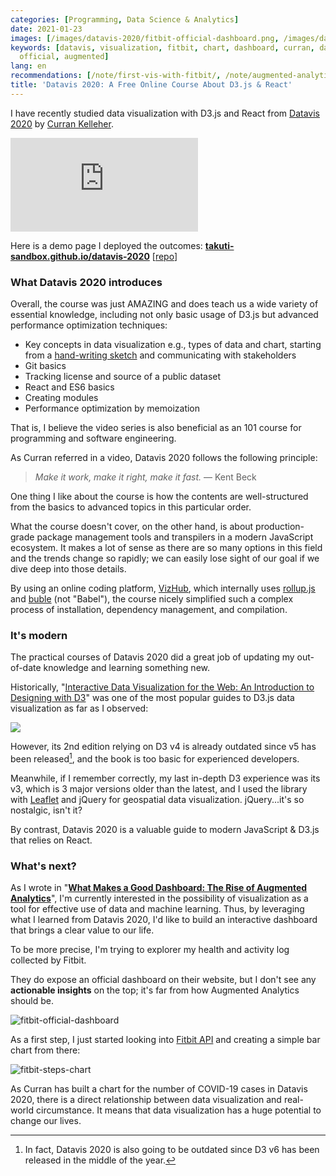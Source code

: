 ```yaml
---
categories: [Programming, Data Science & Analytics]
date: 2021-01-23
images: [/images/datavis-2020/fitbit-official-dashboard.png, /images/datavis-2020/fitbit-steps-chart.png]
keywords: [datavis, visualization, fitbit, chart, dashboard, curran, data, react,
  official, augmented]
lang: en
recommendations: [/note/first-vis-with-fitbit/, /note/augmented-analytics/, /note/flight-emissions/]
title: 'Datavis 2020: A Free Online Course About D3.js & React'
---
```


I have recently studied data visualization with D3.js and React from [Datavis 2020](https://datavis.tech/datavis-2020/) by [Curran Kelleher](https://github.com/curran). 

<span class="iframe-container">
  <iframe src="https://youtube.com/embed/videoseries?list=PL9yYRbwpkykuK6LSMLH3bAaPpXaDUXcLV" frameborder="0" allow="accelerometer; autoplay; encrypted-media; gyroscope; picture-in-picture" allowfullscreen></iframe>
</span>

Here is a demo page I deployed the outcomes: **[takuti-sandbox.github.io/datavis-2020](https://takuti-sandbox.github.io/datavis-2020/)** \[[repo](https://github.com/takuti-sandbox/datavis-2020)\]

### What Datavis 2020 introduces

Overall, the course was just AMAZING and does teach us a wide variety of essential knowledge, including not only basic usage of D3.js but advanced performance optimization techniques:

- Key concepts in data visualization e.g., types of data and chart, starting from a [hand-writing sketch](https://github.com/unhcr/dataviz-streamgraph-explorer/issues/2) and communicating with stakeholders
- Git basics
- Tracking license and source of a public dataset
- React and ES6 basics
- Creating modules
- Performance optimization by memoization

That is, I believe the video series is also beneficial as an 101 course for programming and software engineering. 

As Curran referred in a video, Datavis 2020 follows the following principle:

> *Make it work, make it right, make it fast.* &mdash; Kent Beck

One thing I like about the course is how the contents are well-structured from the basics to advanced topics in this particular order.

What the course doesn't cover, on the other hand, is about production-grade package management tools and transpilers in a modern JavaScript ecosystem. It makes a lot of sense as there are so many options in this field and the trends change so rapidly; we can easily lose sight of our goal if we dive deep into those details. 

By using an online coding platform, [VizHub](https://vizhub.com/), which internally uses [rollup.js](https://www.rollupjs.org/guide/en/) and [buble](https://github.com/bublejs/buble) (not "Babel"), the course nicely simplified such a complex process of installation, dependency management, and compilation. 

### It's modern

The practical courses of Datavis 2020 did a great job of updating my out-of-date knowledge and learning something new.

Historically, "[Interactive Data Visualization for the Web: An Introduction to Designing with D3](https://amzn.to/3o4Jqhv)" was one of the most popular guides to D3.js data visualization as far as I observed:

<a href="https://www.amazon.co.jp/dp/B074JKZ9Z3/ref=as_li_ss_il?&linkCode=li2&tag=takuti-22&linkId=e9616168d907d94303c2b0cb01b59366&language=ja_JP" target="_blank"><img border="0" src="//ws-fe.amazon-adsystem.com/widgets/q?_encoding=UTF8&ASIN=B074JKZ9Z3&Format=_SL160_&ID=AsinImage&MarketPlace=JP&ServiceVersion=20070822&WS=1&tag=takuti-22&language=ja_JP" ></a><img src="https://ir-jp.amazon-adsystem.com/e/ir?t=takuti-22&language=ja_JP&l=li2&o=9&a=B074JKZ9Z3" width="1" height="1" border="0" alt="" style="border:none !important; margin:0px !important;" />

However, its 2nd edition relying on D3 v4 is already outdated since v5 has been released[^1], and the book is too basic for experienced developers. 

Meanwhile, if I remember correctly, my last in-depth D3 experience was its v3, which is 3 major versions older than the latest, and I used the library with [Leaflet](https://leafletjs.com/) and jQuery for geospatial data visualization. jQuery...it's so nostalgic, isn't it? 

By contrast, Datavis 2020 is a valuable guide to modern JavaScript & D3.js that relies on React.

### What's next?

As I wrote in "**[What Makes a Good Dashboard: The Rise of Augmented Analytics](/note/augmented-analytics/)**", I'm currently interested in the possibility of visualization as a tool for effective use of data and machine learning. Thus, by leveraging what I learned from Datavis 2020, I'd like to build an interactive dashboard that brings a clear value to our life.

To be more precise, I'm trying to explorer my health and activity log collected by Fitbit. 

They do expose an official dashboard on their website, but I don't see any **actionable insights** on the top; it's far from how Augmented Analytics should be.

![fitbit-official-dashboard](/images/datavis-2020/fitbit-official-dashboard.png)

As a first step, I just started looking into [Fitbit API](https://dev.fitbit.com/build/reference/web-api/activity/) and creating a simple bar chart from there:

![fitbit-steps-chart](/images/datavis-2020/fitbit-steps-chart.png)

As Curran has built a chart for the number of COVID-19 cases in Datavis 2020, there is a direct relationship between data visualization and real-world circumstance. It means that data visualization has a huge potential to change our lives.

[^1]: In fact, Datavis 2020 is also going to be outdated since D3 v6 has been released in the middle of the year.